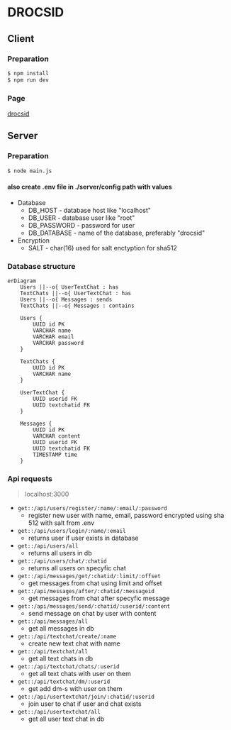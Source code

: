 # DROCSID

## Client

### Preparation
```bash
$ npm install
$ npm run dev
```

### Page
[drocsid](https://localhost:5173)

## Server

### Preparation

```bash
$ node main.js
```

#### also create .env file in ./server/config path with values
- Database
  - DB_HOST - database host like "localhost"
  - DB_USER - database user like "root"
  - DB_PASSWORD - password for user
  - DB_DATABASE - name of the database, preferably "drocsid"
- Encryption
  - SALT - char(16) used for salt enctyption for sha512

### Database structure
```mermaid
erDiagram
    Users ||--o{ UserTextChat : has
    TextChats ||--o{ UserTextChat : has
    Users ||--o{ Messages : sends
    TextChats ||--o{ Messages : contains

    Users {
        UUID id PK
        VARCHAR name
        VARCHAR email
        VARCHAR password
    }

    TextChats {
        UUID id PK
        VARCHAR name
    }

    UserTextChat {
        UUID userid FK
        UUID textchatid FK
    }

    Messages {
        UUID id PK
        VARCHAR content
        UUID userid FK
        UUID textchatid FK
        TIMESTAMP time
    }
```

### Api requests
> localhost:3000
- ``get::/api/users/register/:name/:email/:password``
  - register new user with name, email, password encrypted using sha 512 with salt from .env 
- ``get::/api/users/login/:name/:email``
  - returns user if user exists in database
- ``get::/api/users/all``
  - returns all users in db
- ``get::/api/users/chat/:chatid``
  - returns all users on specyfic chat
- ``get::/api/messages/get/:chatid/:limit/:offset``
  - get messages from chat using limit and offset
- ``get::/api/messages/after/:chatid/:messageid``
  - get messages from chat after specyfic message
- ``get::/api/messages/send/:chatid/:userid/:content``
  - send message on chat by user with content
- ``get::/api/messages/all``
  - get all messages in db 
- ``get::/api/textchat/create/:name``
  - create new text chat with name
- ``get::/api/textchat/all``
  - get all text chats in db
- ``get::/api/textchat/chats/:userid``
  - get all text chats with user on them
- ``get::/api/textchat/dm/:userid``
  - get add dm-s with user on them
- ``get::/api/usertextchat/join/:chatid/:userid``
  - join user to chat if user and chat exists
- ``get::/api/usertextchat/all``
  - get all user text chat in db
